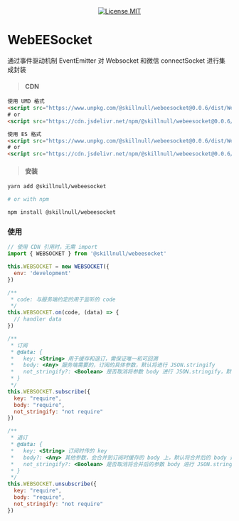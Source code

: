 <div align="center" >
  <a href="http://www.skillnull.com"><img src="http://skillnull.com/others/images/brand/MIT.svg" alt="License MIT"></a>
</div>

# WebEESocket

通过事件驱动机制 EventEmitter 对 Websocket 和微信 connectSocket 进行集成封装

> #### CDN

```html
使用 UMD 格式
<script src="https://www.unpkg.com/@skillnull/webeesocket@0.0.6/dist/WebEESocket.js"></script>
# or
<script src="https://cdn.jsdelivr.net/npm/@skillnull/webeesocket@0.0.6/dist/WebEESocket.js"></script>

使用 ES 格式
<script src="https://www.unpkg.com/@skillnull/webeesocket@0.0.6/dist/WebEESocket.es.js"></script>
# or
<script src="https://cdn.jsdelivr.net/npm/@skillnull/webeesocket@0.0.6/dist/WebEESocket.es.js"></script>
```


> #### 安装

```bash
yarn add @skillnull/webeesocket

# or with npm

npm install @skillnull/webeesocket
```

### 使用
```js
// 使用 CDN 引用时，无需 import 
import { WEBSOCKET } from '@skillnull/webeesocket'

this.WEBSOCKET = new WEBSOCKET({
  env: 'development'
})

/**
 * code: 与服务端约定的用于监听的 code
 */
this.WEBSOCKET.on(code, (data) => {
  // handler data
})

/**
 * 订阅
 * @data: {
 *   key: <String> 用于缓存和退订，需保证唯一和可回溯
 *   body: <Any> 服务端需要的，订阅的具体参数，默认将进行 JSON.stringify
 *   not_stringify?: <Boolean> 是否取消将参数 body 进行 JSON.stringify，默认 false
 * }
 */
this.WEBSOCKET.subscribe({
  key: "require",
  body: "require",
  not_stringify: "not require"
})

/**
 * 退订
 * @data: {
 *   key: <String> 订阅时传的 key
 *   body?: <Any> 其他参数，会合并到订阅时缓存的 body 上，默认将合并后的 body 进行 JSON.stringify
 *   not_stringify?: <Boolean> 是否取消将合并后的参数 body 进行 JSON.stringify，默认 false
 * }
 */
this.WEBSOCKET.unsubscribe({
  key: "require", 
  body: "require", 
  not_stringify: "not require"
})
```

